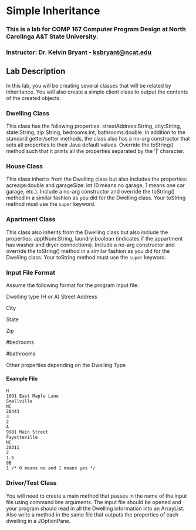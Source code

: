 # Simple Inheritance

### This is a lab for COMP 167 Computer Program Design at North Carolinga A&T State University.

### Instructor: Dr. Kelvin Bryant - ksbryant@ncat.edu

## Lab Description
In this lab, you will be creating several classes that will be related by inheritance. You will also create a simple client class to output the contents of the created objects.

### Dwelling Class 
This class has the following properties: streetAddress:String, city:String, state:String, zip:String, bedrooms:int, bathrooms:double. In addition to the standard getter/setter methods, the class also has a no-arg constructor that sets all properties to their Java default values. Override the toString() method such that it prints all the properties separated by the ‘|’ character.

### House Class
This class inherits from the Dwelling class but also includes the properties: acreage:double and garageSize: int (0 means no garage, 1 means one car garage, etc.). Include a no-arg constructor and override the toString() method in a similar fashion as you did for the Dwelling class. Your toString method must use the `super` keyword.

### Apartment Class
This class also inherits from the Dwelling class but also include the properties: apptNum:String, laundry:boolean (indicates if the appartment has washer and dryer connections). Include a no-arg constructor and override the toString() method in a similar fashion as you did for the Dwelling class. Your toString method must use the `super` keyword.

### Input File Format


Assume the following format for the program input file:

Dwelling type (H or A) Street Address

City

State

Zip

#bedrooms

#bathrooms

Other properties depending on the Dwelling Type

#### Example File
```
H
1601 East Maple Lane
Smallville
NC
28443
3
2
A
9981 Main Street
Fayetteville
NC
28311
2
1.5
9B
1 /* 0 means no and 1 means yes */
```

### Driver/Test Class
You will need to create a main method that passes in the name of the input file using command line arguments. The input file should be opened and your program should read in all the Dwelling information into an ArrayList<Dwelling>. Also write a method in the same file that outputs the properties of each dweiling in a JOptionPane.
